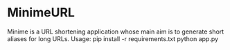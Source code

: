 # MinimeURL
Minime is a URL shortening application whose main aim is to generate short aliases for long URLs.
Usage:
pip install -r requirements.txt
python app.py

